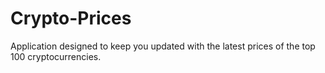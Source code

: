 # Crypto-Prices
Application designed to keep you updated with the latest prices of the top 100 cryptocurrencies. 
